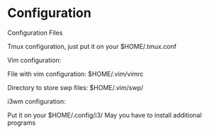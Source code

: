 # Configuration
Configuration Files

Tmux configuration, just put it on your $HOME/.tmux.conf

Vim configuration:

File with vim configuration: $HOME/.vim/vimrc

Directory to store swp files: $HOME/.vim/swp/

i3wm configuration:

Put it on your $HOME/.config/i3/
May you have to install additional programs
